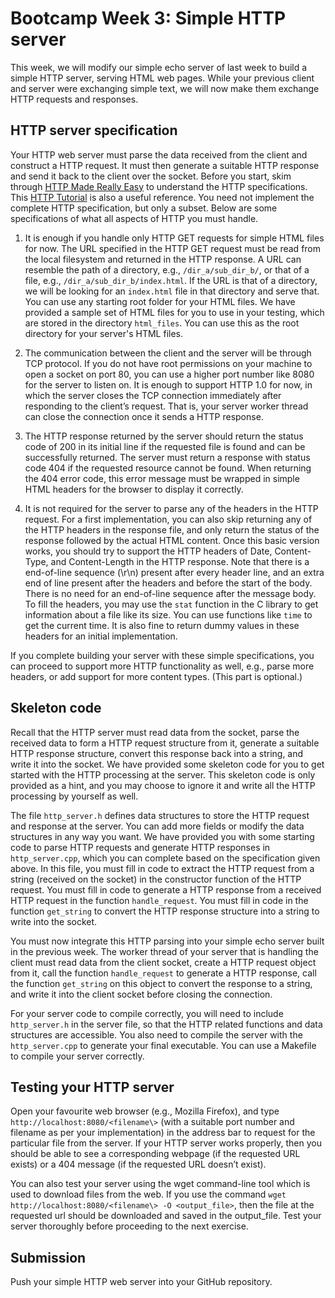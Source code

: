# Bootcamp Week 3: Simple HTTP server

This week, we will modify our simple echo server of last week to build a simple HTTP server, serving HTML web pages. While your previous client and server were exchanging simple text, we will now make them exchange HTTP requests and responses.

## HTTP server specification

Your HTTP web server must parse the data received from the client and construct a HTTP request. It must then generate a suitable HTTP response and send it back to the client over the socket. Before you start, skim through [HTTP Made Really Easy](https://www.jmarshall.com/easy/http/) to understand the HTTP specifications. This [HTTP Tutorial](https://www.tutorialspoint.com/http/index.htm) is also a useful reference. You need not implement the complete HTTP specification, but only a subset. Below are some specifications of what all aspects of HTTP you must handle.

1. It is enough if you handle only HTTP GET requests for simple HTML files for now. The URL specified in the HTTP GET request must be read from the local filesystem and returned in the HTTP response. A URL can resemble the path of a directory, e.g., `/dir_a/sub_dir_b/`, or that of a file, e.g., `/dir_a/sub_dir_b/index.html`. If the URL is that of a directory, we will be looking for an `index.html` file in that directory and serve that. You can use any starting root folder for your HTML files. We have provided a sample set of HTML files for you to use in your testing, which are stored in the directory `html_files`. You can use this as the root directory for your server's HTML files.

2. The communication between the client and the server will be through TCP protocol. If you do not have root permissions on your machine to open a socket on port 80, you can use a higher port number like 8080 for the server to listen on. It is enough to support HTTP 1.0 for now, in which the server closes the TCP connection immediately after responding to the client’s request. That is, your server worker thread can close the connection once it sends a HTTP response.

3. The HTTP response returned by the server should return the status code of 200 in its initial line if the requested file is found and can be successfully returned. The server must return a response with status code 404 if the requested resource cannot be found. When returning the 404 error code, this error message must be wrapped in simple HTML headers for the browser to display it correctly.

4. It is not required for the server to parse any of the headers in the HTTP request. For a first implementation, you can also skip returning any of the HTTP headers in the response file, and only return the status of the response followed by the actual HTML content. Once this basic version works, you should try to support the HTTP headers of Date, Content-Type, and Content-Length in the HTTP response. Note that there is a end-of-line sequence (\r\n) present after every header line, and an extra end of line present after the headers and before the start of the body. There is no need for an end-of-line sequence after the message body. To fill the headers, you may use the `stat` function in the C library to get information about a file like its size. You can use functions like `time` to get the current time. It is also fine to return dummy values in these headers for an initial implementation.

If you complete building your server with these simple specifications, you can proceed to support more HTTP functionality as well, e.g., parse more headers, or add support for more content types. (This part is optional.)

## Skeleton code

Recall that the HTTP server must read data from the socket, parse the received data to form a HTTP request structure from it, generate a suitable HTTP response structure, convert this response back into a string, and write it into the socket. We have provided some skeleton code for you to get started with the HTTP processing at the server. This skeleton code is only provided as a hint, and you may choose to ignore it and write all the HTTP processing by yourself as well. 

The file `http_server.h` defines data structures to store the HTTP request and response at the server. You can add more fields or modify the data structures in any way you want. We have provided you with some starting code to parse HTTP requests and generate HTTP responses in `http_server.cpp`, which you can complete based on the specification given above. In this file, you must fill in code to extract the HTTP request from a string (received on the socket) in the constructor function of the HTTP request. You must fill in code to generate a HTTP response from a received HTTP request in the function `handle_request`. You must fill in code in the function `get_string` to convert the HTTP response structure into a string to write into the socket.

You must now integrate this HTTP parsing into your simple echo server built in the previous week. The worker thread of your server that is handling the client must read data from the client socket, create a HTTP request object from it, call the function `handle_request` to generate a HTTP response, call the function `get_string` on this object to convert the response to a string, and write it into the client socket before closing the connection.

For your server code to compile correctly, you will need to include `http_server.h` in the server file, so that the HTTP related functions and data structures are accessible. You also need to compile the server with the `http_server.cpp` to generate your final executable. You can use a Makefile to compile your server correctly.

## Testing your HTTP server

Open your favourite web browser (e.g., Mozilla Firefox), and type `http://localhost:8080/<filename\>` (with a suitable port number and filename as per your implementation) in the address bar to request for the particular file from the server. If your HTTP server works properly, then you should be able to see a corresponding webpage (if the requested URL exists) or a 404 message (if the requested URL doesn’t exist).

You can also test your server using the wget command-line tool which is used to download files from the web. If you use the command `wget http://localhost:8080/<filename\> -O <output_file>`, then the file at the requested url should be downloaded and saved in the output_file. Test your server thoroughly before proceeding to the next exercise.

## Submission

Push your simple HTTP web server into your GitHub repository.

